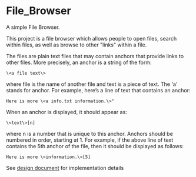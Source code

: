 # File_Browser
A simple File Browser.

This project is a file browser which allows people to open files, search within files, as well as browse to other "links" within a file. 

The files are plain text files that may contain anchors that provide
links to other files. More precisely, an anchor is a string of the form:

	\<a file text\>

where file is the name of another file and text is a piece of text. The 'a' stands for anchor.
For example, here’s a line of text that contains an anchor:

    Here is more \<a info.txt information.\>"

When an anchor is displayed, it should appear as:

	\<text\>[n]

where n is a number that is unique to this anchor. Anchors should be
numbered in order, starting at 1. For example, if the above line of text
contains the 5th anchor of the file, then it should be displayed as follows:

    Here is more \<information.\>[5]

See [design  document](/design_document.txt) for implementation details
